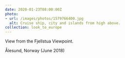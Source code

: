 ```yaml
---
date: 2020-01-23T08:00:00Z
photo:
- url: /images/photos/1579766400.jpg
  alt: Cruise ship, city and islands from high above.
collection: look_to_europe
---
```

View from the Fjellstua Viewpoint.

Ålesund, Norway (June 2018)
